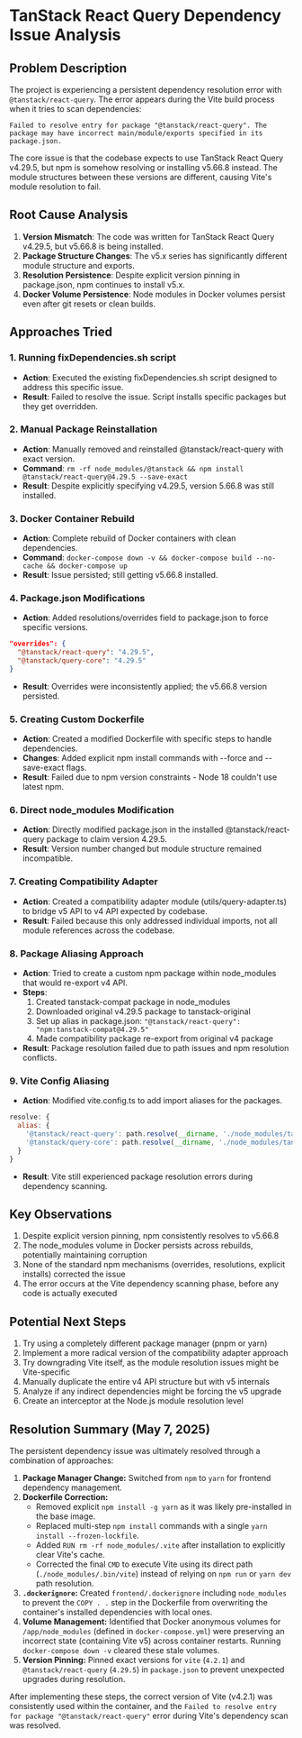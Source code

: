 # TanStack React Query Dependency Issue Analysis

## Problem Description

The project is experiencing a persistent dependency resolution error with `@tanstack/react-query`. The error appears during the Vite build process when it tries to scan dependencies:

```text
Failed to resolve entry for package "@tanstack/react-query". The package may have incorrect main/module/exports specified in its package.json.
```

The core issue is that the codebase expects to use TanStack React Query v4.29.5, but npm is somehow resolving or installing v5.66.8 instead. The module structures between these versions are different, causing Vite's module resolution to fail.

## Root Cause Analysis

1. **Version Mismatch**: The code was written for TanStack React Query v4.29.5, but v5.66.8 is being installed.
2. **Package Structure Changes**: The v5.x series has significantly different module structure and exports.
3. **Resolution Persistence**: Despite explicit version pinning in package.json, npm continues to install v5.x.
4. **Docker Volume Persistence**: Node modules in Docker volumes persist even after git resets or clean builds.

## Approaches Tried

### 1. Running fixDependencies.sh script

- **Action**: Executed the existing fixDependencies.sh script designed to address this specific issue.
- **Result**: Failed to resolve the issue. Script installs specific packages but they get overridden.

### 2. Manual Package Reinstallation

- **Action**: Manually removed and reinstalled @tanstack/react-query with exact version.
- **Command**: `rm -rf node_modules/@tanstack && npm install @tanstack/react-query@4.29.5 --save-exact`
- **Result**: Despite explicitly specifying v4.29.5, version 5.66.8 was still installed.

### 3. Docker Container Rebuild

- **Action**: Complete rebuild of Docker containers with clean dependencies.
- **Command**: `docker-compose down -v && docker-compose build --no-cache && docker-compose up`
- **Result**: Issue persisted; still getting v5.66.8 installed.

### 4. Package.json Modifications

- **Action**: Added resolutions/overrides field to package.json to force specific versions.

```json
"overrides": {
  "@tanstack/react-query": "4.29.5",
  "@tanstack/query-core": "4.29.5"
}
```

- **Result**: Overrides were inconsistently applied; the v5.66.8 version persisted.

### 5. Creating Custom Dockerfile

- **Action**: Created a modified Dockerfile with specific steps to handle dependencies.
- **Changes**: Added explicit npm install commands with --force and --save-exact flags.
- **Result**: Failed due to npm version constraints - Node 18 couldn't use latest npm.

### 6. Direct node_modules Modification

- **Action**: Directly modified package.json in the installed @tanstack/react-query package to claim version 4.29.5.
- **Result**: Version number changed but module structure remained incompatible.

### 7. Creating Compatibility Adapter

- **Action**: Created a compatibility adapter module (utils/query-adapter.ts) to bridge v5 API to v4 API expected by codebase.
- **Result**: Failed because this only addressed individual imports, not all module references across the codebase.

### 8. Package Aliasing Approach

- **Action**: Tried to create a custom npm package within node_modules that would re-export v4 API.
- **Steps**:
  1. Created tanstack-compat package in node_modules
  2. Downloaded original v4.29.5 package to tanstack-original
  3. Set up alias in package.json: `"@tanstack/react-query": "npm:tanstack-compat@4.29.5"`
  4. Made compatibility package re-export from original v4 package
- **Result**: Package resolution failed due to path issues and npm resolution conflicts.

### 9. Vite Config Aliasing

- **Action**: Modified vite.config.ts to add import aliases for the packages.

```js
resolve: {
  alias: {
    '@tanstack/react-query': path.resolve(__dirname, './node_modules/tanstack-original/build/lib'),
    '@tanstack/query-core': path.resolve(__dirname, './node_modules/tanstack-original/node_modules/@tanstack/query-core'),
  }
}
```

- **Result**: Vite still experienced package resolution errors during dependency scanning.

## Key Observations

1. Despite explicit version pinning, npm consistently resolves to v5.66.8
2. The node_modules volume in Docker persists across rebuilds, potentially maintaining corruption
3. None of the standard npm mechanisms (overrides, resolutions, explicit installs) corrected the issue
4. The error occurs at the Vite dependency scanning phase, before any code is actually executed

## Potential Next Steps

1. Try using a completely different package manager (pnpm or yarn)
2. Implement a more radical version of the compatibility adapter approach
3. Try downgrading Vite itself, as the module resolution issues might be Vite-specific
4. Manually duplicate the entire v4 API structure but with v5 internals
5. Analyze if any indirect dependencies might be forcing the v5 upgrade
6. Create an interceptor at the Node.js module resolution level

## Resolution Summary (May 7, 2025)

The persistent dependency issue was ultimately resolved through a combination of approaches:

1. **Package Manager Change:** Switched from `npm` to `yarn` for frontend dependency management.
2. **Dockerfile Correction:**
    - Removed explicit `npm install -g yarn` as it was likely pre-installed in the base image.
    - Replaced multi-step `npm install` commands with a single `yarn install --frozen-lockfile`.
    - Added `RUN rm -rf node_modules/.vite` after installation to explicitly clear Vite's cache.
    - Corrected the final `CMD` to execute Vite using its direct path (`./node_modules/.bin/vite`) instead of relying on `npm run` or `yarn dev` path resolution.
3. **`.dockerignore`:** Created `frontend/.dockerignore` including `node_modules` to prevent the `COPY . .` step in the Dockerfile from overwriting the container's installed dependencies with local ones.
4. **Volume Management:** Identified that Docker anonymous volumes for `/app/node_modules` (defined in `docker-compose.yml`) were preserving an incorrect state (containing Vite v5) across container restarts. Running `docker-compose down -v` cleared these stale volumes.
5. **Version Pinning:** Pinned exact versions for `vite` (`4.2.1`) and `@tanstack/react-query` (`4.29.5`) in `package.json` to prevent unexpected upgrades during resolution.

After implementing these steps, the correct version of Vite (v4.2.1) was consistently used within the container, and the `Failed to resolve entry for package "@tanstack/react-query"` error during Vite's dependency scan was resolved.
